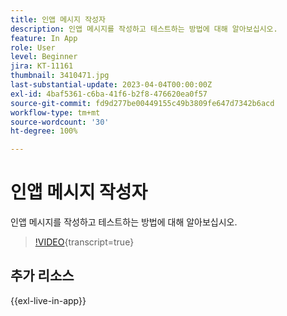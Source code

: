 ```yaml
---
title: 인앱 메시지 작성자
description: 인앱 메시지를 작성하고 테스트하는 방법에 대해 알아보십시오.
feature: In App
role: User
level: Beginner
jira: KT-11161
thumbnail: 3410471.jpg
last-substantial-update: 2023-04-04T00:00:00Z
exl-id: 4baf5361-c6ba-41f6-b2f8-476620ea0f57
source-git-commit: fd9d277be00449155c49b3809fe647d7342b6acd
workflow-type: tm+mt
source-wordcount: '30'
ht-degree: 100%

---
```


# 인앱 메시지 작성자

인앱 메시지를 작성하고 테스트하는 방법에 대해 알아보십시오.

>[!VIDEO](https://video.tv.adobe.com/v/3410471?quality=12&learn=on){transcript=true}

## 추가 리소스

{{exl-live-in-app}}
